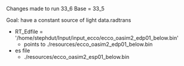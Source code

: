 Changes made to run 33_6
Base = 33_5

Goal: have a constant source of light
data.radtrans
- RT_Edfile = '/home/stephdut/Input/input_ecco/ecco_oasim2_edp01_below.bin'
	- points to ./resources/ecco_oasim2_edp01_below.bin
- es file
	- ./resources/ecco_oasim2_esp01_below.bin
